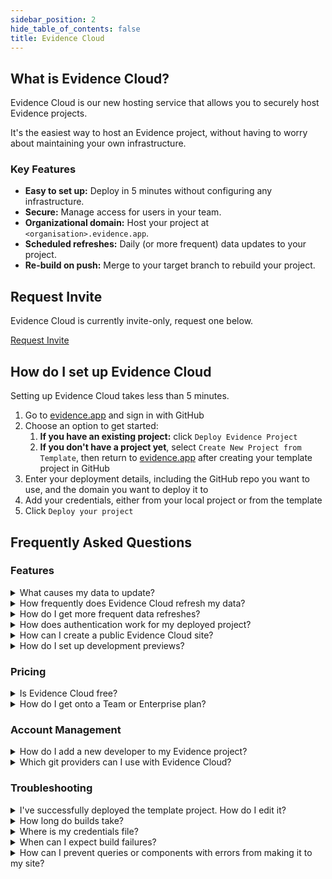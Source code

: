 ```yaml
---
sidebar_position: 2
hide_table_of_contents: false
title: Evidence Cloud
---
```


## What is Evidence Cloud?

Evidence Cloud is our new hosting service that allows you to securely host Evidence projects.

It's the easiest way to host an Evidence project, without having to worry about maintaining your own infrastructure.

### Key Features

- **Easy to set up:** Deploy in 5 minutes without configuring any infrastructure.
- **Secure:** Manage access for users in your team.
- **Organizational domain:** Host your project at `<organisation>.evidence.app`.
- **Scheduled refreshes:** Daily (or more frequent) data updates to your project.
- **Re-build on push:** Merge to your target branch to rebuild your project.

## Request Invite

Evidence Cloud is currently invite-only, request one below.

<a class="waitlist" href="https://du3tapwtcbi.typeform.com/to/kwp7ZD3q?utm_source=docs">Request Invite</a>

## How do I set up Evidence Cloud

Setting up Evidence Cloud takes less than 5 minutes.

1. Go to [evidence.app](https://evidence.app) and sign in with GitHub
1. Choose an option to get started:
   1. **If you have an existing project:** click `Deploy Evidence Project`
   1. **If you don't have a project yet**, select `Create New Project from Template`, then return to [evidence.app](https://evidence.app) after creating your template project in GitHub
1. Enter your deployment details, including the GitHub repo you want to use, and the domain you want to deploy it to
1. Add your credentials, either from your local project or from the template
1. Click `Deploy your project`


## Frequently Asked Questions

### Features


<details>
    <summary>What causes my data to update?</summary>
    <ul>
        <li>Pushes to your target branch.</li>
        <li>Clicking the <code>Redeploy</code> button in the UI.</li>
        <li>You can also set up a regularly scheduled refresh.</li>
    </ul>
</details>

<details>
    <summary>How frequently does Evidence Cloud refresh my data?</summary>
    <p>You can set up data refreshes as regularly as you need.</p>
</details>

<details>
    <summary>How do I get more frequent data refreshes?</summary>
    <p>Email us: <a href="mailto:archie@evidence.dev">archie@evidence.dev</a>, or reach out on Evidence Cloud chat..</p>
</details>

<details>
    <summary>How does authentication work for my deployed project?</summary>
    <p>Each viewer account is provided with a unique login to access the project. You can manage viewers in the Evidence Cloud UI.</p>
</details>

<details>
    <summary>How can I create a public Evidence Cloud site?</summary>
    If you want your Evidence Cloud project URL to be accessible to anyone, deploy your site, and reach out on Evidence Cloud chat. We will verify your identity before making the site public.
</details>

<details>
    <summary>How do I set up development previews?</summary>
    <p>Alongside your <code>main</code> branch, set up a secondary project targeting a development branch (e.g. <code>dev</code>) whenever you merge changes into <code>dev</code>, you will get a preview. When you are ready to release changes, merge these into <code>main</code>.</p>
    <p>You can set up different database credentials for development deployments, which allows you to use development data before it is in your production db.</p>
</details>



### Pricing

<details>
    <summary>Is Evidence Cloud free?</summary>
    <p>Evidence Cloud's Free tier offers up to 5 viewer accounts, and up to one connected repository. Beyond this, you can upgrade to a <a href="https://evidence.dev/cloud">paid plan</a>.</p>
</details>

<details>
    <summary>How do I get onto a Team or Enterprise plan?</summary>
    <p>Email us: <a href="mailto:archie@evidence.dev">archie@evidence.dev</a>, or reach out on Evidence Cloud chat.</p>
</details>



### Account Management

<details>
    <summary>How do I add a new developer to my Evidence project?</summary>
    <p>Give them access to your <a href="https://docs.github.com/en/organizations/managing-user-access-to-your-organizations-repositories/managing-repository-roles/managing-an-individuals-access-to-an-organization-repository">GitHub repository</a>. All Evidence Cloud plans come with unlimited developer accounts.</p>
</details>

<details>
    <summary>Which git providers can I use with Evidence Cloud?</summary>
    <p>Currently we support GitHub by default. If your team needs another git provider, reach out on <a href="https://join.slack.com/t/evidencedev/shared_invite/zt-uda6wp6a-hP6Qyz0LUOddwpXW5qG03Q">Slack</a>.</p>
</details>

### Troubleshooting

<details>
    <summary>I've successfully deployed the template project. How do I edit it?</summary>
    <p>Clone the git repository to your local machine (the repo URL is shown in the cloud UI), make edits to the code and/or database settings, and merge the edits to your target branch.</p>
</details>


<details>
    <summary>How long do builds take?</summary>
    <p>Most builds will be completed in under 2 minutes, and you can track progress in the build logs. The initial deployment may take longer as we provision your account.</p>
</details>


<details>
    <summary>Where is my credentials file?</summary>
    <ul>
    <li><b>If you are deploying the default template:</b> You don't need them, hit the button to use the template project default credentials.</li>
    <li><b>If you have an existing project:</b> Your credentials file is stored in <code>.evidence/template/evidence.settings.json</code>. You may need to edit your file explorer settings (<a href="https://support.microsoft.com/en-us/windows/view-hidden-files-and-folders-in-windows-97fbc472-c603-9d90-91d0-1166d1d9f4b5">windows</a>, <a href="https://discussions.apple.com/thread/7581737">mac</a>) to show hidden folders.</li>
    </ul>
</details>

<details>
    <summary>When can I expect build failures?</summary>
    <p>Evidence will not deploy sites with errors to prevent users from seeing broken reports. Usually, this is caused by an error with your project code.  Enter <code>npm run build</code> in your editor to test if the build succeeds locally. If you are still having issues, reach out on <a href="https://join.slack.com/t/evidencedev/shared_invite/zt-uda6wp6a-hP6Qyz0LUOddwpXW5qG03Q">Slack</a>.</p>
</details>

<details>
    <summary>How can I prevent queries or components with errors from making it to my site?</summary>
    <p>As a default, a failed chart or query will not throw an error. To prevent failed charts or queries from building successfully, edit the build command in <code>package.json</code> to <code>"build": "evidence build:strict"</code>.</p>
</details>
